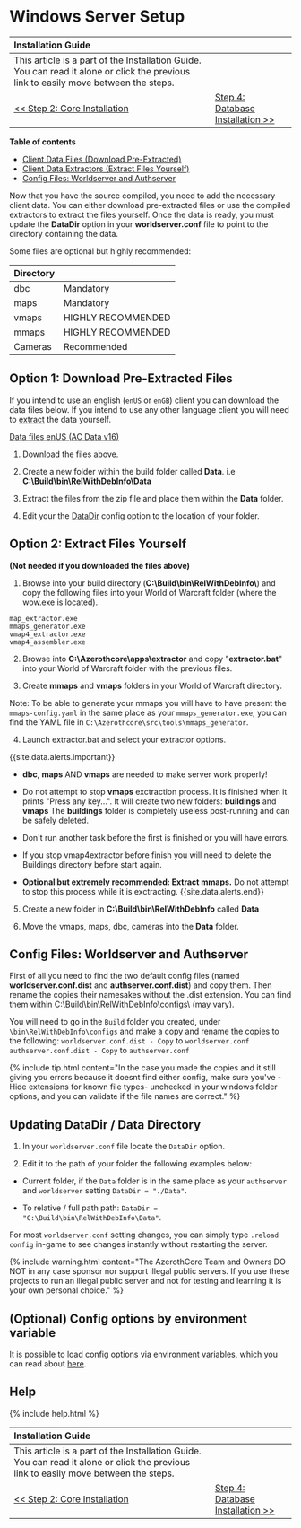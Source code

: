 # Windows Server Setup

| Installation Guide                                                                                                                   |                                                           |
| :----------------------------------------------------------------------------------------------------------------------------------- | :-------------------------------------------------------- |
| This article is a part of the Installation Guide. You can read it alone or click the previous link to easily move between the steps. |
| [<< Step 2: Core Installation](windows-core-installation)                                                                                    | [Step 4: Database Installation >>](database-installation) |

**Table of contents**
- [Client Data Files (Download Pre-Extracted)](#option-1-download-pre-extracted-files)
- [Client Data Extractors (Extract Files Yourself)](#option-2-extract-files-yourself)
- [Config Files: Worldserver and Authserver](#config-files-worldserver-and-authserver)

Now that you have the source compiled, you need to add the necessary client data. You can either download pre-extracted files or use the compiled extractors to extract the files yourself. Once the data is ready, you must update the **DataDir** option in your **worldserver.conf** file to point to the directory containing the data.

Some files are optional but highly recommended:

| Directory |                    |
| :-------- | :----------------- |
| dbc       | Mandatory          |
| maps      | Mandatory          |
| vmaps     | HIGHLY RECOMMENDED |
| mmaps     | HIGHLY RECOMMENDED |
| Cameras   | Recommended        |

## Option 1: Download Pre-Extracted Files

If you intend to use an english (`enUS` or `enGB`) client you can download the data files below. If you intend to use any other language client you will need to [extract](#option-2-extract-files-yourself) the data yourself.

<a class="no-icon" href="https://github.com/wowgaming/client-data/releases/" target="_blank"><i class="fa-solid fa-download"></i> Data files enUS (AC Data v16)</a>

1. Download the files above.

2. Create a new folder within the build folder called **Data**. i.e **C:\Build\bin\RelWithDebInfo\Data**

3. Extract the files from the zip file and place them within the **Data** folder.

4. Edit your the [DataDir](#updating-datadir) config option to the location of your folder.

## Option 2: Extract Files Yourself

**(Not needed if you downloaded the files above)**

1. Browse into your build directory (**C:\Build\bin\RelWithDebInfo\\**) and copy the following files into your World of Warcraft folder (where the wow.exe is located).
```
map_extractor.exe
mmaps_generator.exe
vmap4_extractor.exe
vmap4_assembler.exe
```

2. Browse into **C:\Azerothcore\apps\extractor** and copy "**extractor.bat**" into your World of Warcraft folder with the previous files.

3. Create **mmaps** and **vmaps** folders in your World of Warcraft directory.

Note: To be able to generate your mmaps you will have to have present the `mmaps-config.yaml` in the same place as your `mmaps_generator.exe`, you can find the YAML file in `C:\Azerothcore\src\tools\mmaps_generator`.

4. Launch extractor.bat and select your extractor options.

{{site.data.alerts.important}}
</br>

   - <b>dbc</b>, <b>maps</b> AND <b>vmaps</b> are needed to make server work properly!

   - Do not attempt to stop <b>vmaps</b> exctraction process. It is finished when it prints "Press any key...". It will create two new folders: <b>buildings</b> and <b>vmaps</b> The <b>buildings</b> folder is completely useless post-running and can be safely deleted.
    
   - Don't run another task before the first is finished or you will have errors.

   - If you stop vmap4extractor before finish you will need to delete the Buildings directory before start again.

   - <b>Optional but extremely recommended: Extract mmaps.</b> Do not attempt to stop this process while it is exctracting.
{{site.data.alerts.end}}

5. Create a new folder in <b>C:\Build\bin\RelWithDebInfo</b> called <b>Data</b>

6. Move the vmaps, maps, dbc, cameras into the <b>Data</b> folder.

## Config Files: Worldserver and Authserver

First of all you need to find the two default config files (named **worldserver.conf.dist** and **authserver.conf.dist**) and copy them. Then rename the copies their namesakes without the .dist extension. You can find them within C:\Build\bin\RelWithDebInfo\configs\ (may vary).

You will need to go in the `Build` folder you created, under `\bin\RelWithDebInfo\configs` and make a copy and rename the copies to the following:
`worldserver.conf.dist - Copy` to `worldserver.conf`
`authserver.conf.dist - Copy` to `authserver.conf`

{% include tip.html content="In the case you made the copies and it still giving you errors because it doesnt find either config, make sure you've -Hide extensions for known file types- unchecked in your windows folder options, and you can validate if the file names are correct." %}


## Updating DataDir / Data Directory

1. In your `worldserver.conf` file locate the `DataDir` option.

2. Edit it to the path of your folder the following examples below:
  - Current folder, if the `Data` folder is in the same place as your `authserver` and `worldserver` setting `DataDir = "./Data"`. 


  - To relative / full path path: `DataDir = "C:\Build\bin\RelWithDebInfo\Data"`.


For most `worldserver.conf` setting changes, you can simply type `.reload config` in-game to see changes instantly without restarting the server.


{% include warning.html content="The AzerothCore Team and Owners DO NOT in any case sponsor nor support illegal public servers. If you use these projects to run an illegal public server and not for testing and learning it is your own personal choice." %}

## (Optional) Config options by environment variable

It is possible to load config options via environment variables, which you can read about [here](config-overrides-with-env-var).

## Help

{% include help.html %}

| Installation Guide                                                                                                                   |                                                           |
| :----------------------------------------------------------------------------------------------------------------------------------- | :-------------------------------------------------------- |
| This article is a part of the Installation Guide. You can read it alone or click the previous link to easily move between the steps. |
| [<< Step 2: Core Installation](windows-core-installation)                                                                                    | [Step 4: Database Installation >>](database-installation) |
